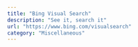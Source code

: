 ```yaml
---
title: "Bing Visual Search"
description: "See it, search it"
url: "https://www.bing.com/visualsearch"
category: "Miscellaneous"
---
```

